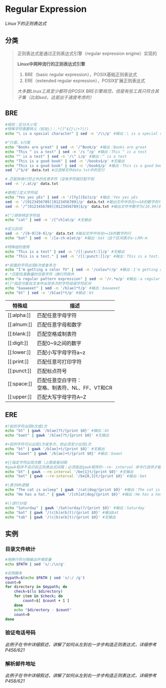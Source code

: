 # Regular Expression

*Linux下的正则表达式*

## 分类

> 正则表达式是通过正则表达式引擎（regular expression engine）实现的
>
> **Linux中两种流行的正则表达式引擎**
>
> 1. BRE（basic regular expression），POSIX基础正则表达式
> 2. ERE（extended regular expression），POSIX扩展正则表达式
>
> *大多数Linux工具至少都符合POSIX BRE引擎规范，但是有些工具只符合其子集（比如sed，这是出于速度考虑的）*



## BRE

```bash
#规则：区分大小写
#特殊字符需要转义（前加\）：.*[]^${}\/+?|()
echo "\ is a special character" | sed -n '/\\/p' #输出：\ is a special character

#^行首，$行尾
echo "Books are great" | sed -n '/^Book/p' #输出：Books are great
echo "This ^ is a test" | sed -n '/s ^/p' #输出：This ^ is a test
echo "^ is a test" | sed -n '/\^ i/p' #输出：^ is a test
echo "This is a good book" | sed -n '/books$/p' #无输出
echo "This is a good book" | sed -n '/book$/p' #输出：This is a good book
sed '/^$/d' data.txt #过滤掉文件data.txt中的空行

#.匹配除换行符之外的任意字符（没有字符就匹配不到
sed -n '/.at/p' data.txt

#使用[]定义字符组
echo "Yes yes yEs" | sed -n '/[Yy][Ee]s/p' #输出：Yes yes yEs
sed -n '/[0123456789][0123456789]/p' data.txt #输出文件中存在>=10的数字的行
sed -n '/^[0123456789][0123456789]$/p' data.txt #输出文件中数字为[10,99]的行（整行只是数字

#[^]排除特定字符组
echo "cat" | sed -n '/[^ch]at/p' #无输出

#定义区间
sed -n '/[0-9][0-9]/p' data.txt #输出文件中存在>=10的数字的行
echo "bat" | sed -n '/[a-ch-m]at/p' #输出：bat（这个区间表示a-c并h-m

#特殊组的使用
echo "This is a test" | sed -n '/[[:punct:]]/p' #无输出
echo "This is a test." | sed -n '/[[:punct:]]/p' #输出：This is a test.

#*前面的字符出现0次或者多次
echo "I'm getting a color TV" | sed -n '/colou*r/p' #输出：I'm getting a color TV（u出现次数为0
#.*匹配任意数量的任意字符（换行符除外
echo "a regular pattern expression" | sed -n '/r.*o/p' #输出：a regular pattern expression
#[]*指定可能在文本中出现多次的字符组或字符区间
echo "baaaeeet" | sed -n '/b[ae]*t/p' #输出：baaaeeet
echo "bt" | sed -n '/b[ae]*t/p' #输出：bt
```

| 特殊组      | 描述                                               |
| ----------- | -------------------------------------------------- |
| [[:alpha:]] | 匹配任意字母字符                                   |
| [[:alnum:]] | 匹配任意字母和数字                                 |
| [[:blank:]] | 匹配空格或制表符                                   |
| [[:digit:]] | 匹配0~9之间的数字                                  |
| [[:lower:]] | 匹配小写字母字符a~z                                |
| [[:print:]] | 匹配任意可打印字符                                 |
| [[:punct:]] | 匹配标点符号                                       |
| [[:space:]] | 匹配任意空白字符：<br>空格、制表符、NL、FF、VT和CR |
| [[:upper:]] | 匹配大写字母字符A~Z                                |



## ERE

```bash
#?前的字符出现0次或1次
echo "bt" | gawk '/b[ae]?t/{print $0}' #输出：bt
echo "baet" | gawk '/b[ae]?t/{print $0}' #无输出

#+前的字符可以出现1次或多次，但必须至少出现1次
echo "bt" | gawk '/b[ae]+t/{print $0}' #无输出
echo "baaet" | gawk '/b[ae]+t/{print $0}' #输出：baaet

#{}指定字符出现次数（上限或者间隔
#gawk程序不会识别正则表达式间隔；必须指定gawk程序的--re- interval 命令行选项才能识别正则表达式间隔
echo "bt" | gawk --re-interval '/be{1}t/{print $0}' #无输出
echo "bet" | gawk --re-interval '/be{0,3}t/{print $0}' #输出：bet

#|表示OR逻辑
echo "The cat is asleep" | gawk '/cat|dog/{print $0}' #输出：The cat is asleep
echo "He has a hat." | gawk '/[ch]at|dog/{print $0}' #输出：He has a hat.

#()进行分组
echo "Saturday" | gawk '/Sat(urday)?/{print $0}' #输出：Saturday
echo "bat" | gawk '/(c|b)a(b|t)/{print $0}' #输出bat
echo "tab" | gawk '/(c|b)a(b|t)/{print $0}' #无输出
```



## 实例

### 目录文件统计

```bash
#用换行符分隔输出环境变量
echo $PATH | sed 's/:/\n/g'

#实例脚本
mypath=$(echo $PATH | sed 's/:/ /g')
count=0
for directory in $mypath; do
	check=$(ls $directory)
	for item in $check; do
		count=$[ $count + 1 ]
	done
	echo "$directory - $count"
	count=0
done
```

### 验证电话号码

*此例子在书中详细叙述，讲解了如何从左到右一步步构造正则表达式，详细参考P456/621*

### 解析邮件地址

*此例子在书中详细叙述，讲解了如何从左到右一步步构造正则表达式，详细参考P458/621*